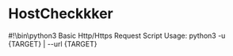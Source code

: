 # HostCheckkker
#!\bin\python3
Basic Http/Https Request Script
Usage: python3 -u {TARGET} | --url {TARGET} 
